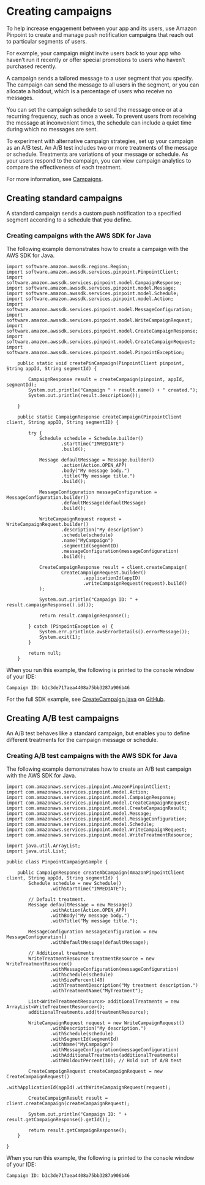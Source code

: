 # Creating campaigns<a name="campaigns"></a>

To help increase engagement between your app and its users, use Amazon Pinpoint to create and manage push notification campaigns that reach out to particular segments of users\.

For example, your campaign might invite users back to your app who haven’t run it recently or offer special promotions to users who haven’t purchased recently\.

A campaign sends a tailored message to a user segment that you specify\. The campaign can send the message to all users in the segment, or you can allocate a holdout, which is a percentage of users who receive no messages\.

You can set the campaign schedule to send the message once or at a recurring frequency, such as once a week\. To prevent users from receiving the message at inconvenient times, the schedule can include a quiet time during which no messages are sent\.

To experiment with alternative campaign strategies, set up your campaign as an A/B test\. An A/B test includes two or more treatments of the message or schedule\. Treatments are variations of your message or schedule\. As your users respond to the campaign, you can view campaign analytics to compare the effectiveness of each treatment\.

For more information, see [Campaigns](https://docs.aws.amazon.com/pinpoint/latest/apireference/rest-api-campaigns.html)\.

## Creating standard campaigns<a name="campaigns-standard"></a>

A standard campaign sends a custom push notification to a specified segment according to a schedule that you define\.

### Creating campaigns with the AWS SDK for Java<a name="campaigns-standard-example-java"></a>

The following example demonstrates how to create a campaign with the AWS SDK for Java\.

```
import software.amazon.awssdk.regions.Region;
import software.amazon.awssdk.services.pinpoint.PinpointClient;
import software.amazon.awssdk.services.pinpoint.model.CampaignResponse;
import software.amazon.awssdk.services.pinpoint.model.Message;
import software.amazon.awssdk.services.pinpoint.model.Schedule;
import software.amazon.awssdk.services.pinpoint.model.Action;
import software.amazon.awssdk.services.pinpoint.model.MessageConfiguration;
import software.amazon.awssdk.services.pinpoint.model.WriteCampaignRequest;
import software.amazon.awssdk.services.pinpoint.model.CreateCampaignResponse;
import software.amazon.awssdk.services.pinpoint.model.CreateCampaignRequest;
import software.amazon.awssdk.services.pinpoint.model.PinpointException;
```

```
    public static void createPinCampaign(PinpointClient pinpoint, String appId, String segmentId) {

        CampaignResponse result = createCampaign(pinpoint, appId, segmentId);
        System.out.println("Campaign " + result.name() + " created.");
        System.out.println(result.description());

    }

    public static CampaignResponse createCampaign(PinpointClient client, String appID, String segmentID) {

        try {
            Schedule schedule = Schedule.builder()
                    .startTime("IMMEDIATE")
                    .build();

            Message defaultMessage = Message.builder()
                    .action(Action.OPEN_APP)
                    .body("My message body.")
                    .title("My message title.")
                    .build();

            MessageConfiguration messageConfiguration = MessageConfiguration.builder()
                    .defaultMessage(defaultMessage)
                    .build();

            WriteCampaignRequest request = WriteCampaignRequest.builder()
                    .description("My description")
                    .schedule(schedule)
                    .name("MyCampaign")
                    .segmentId(segmentID)
                    .messageConfiguration(messageConfiguration)
                    .build();

            CreateCampaignResponse result = client.createCampaign(
                    CreateCampaignRequest.builder()
                            .applicationId(appID)
                            .writeCampaignRequest(request).build()
            );

            System.out.println("Campaign ID: " + result.campaignResponse().id());

            return result.campaignResponse();

        } catch (PinpointException e) {
            System.err.println(e.awsErrorDetails().errorMessage());
            System.exit(1);
        }

        return null;
    }
```

When you run this example, the following is printed to the console window of your IDE:

```
Campaign ID: b1c3de717aea4408a75bb3287a906b46
```

For the full SDK example, see [CreateCampaign\.java](https://github.com/awsdocs/aws-doc-sdk-examples/blob/master/javav2/example_code/pinpoint/src/main/java/com/example/pinpoint/CreateCampaign.java/) on [GitHub](https://github.com/)\.

## Creating A/B test campaigns<a name="campaigns-abtest"></a>

An A/B test behaves like a standard campaign, but enables you to define different treatments for the campaign message or schedule\.

### Creating A/B test campaigns with the AWS SDK for Java<a name="campaigns-abtest-example-java"></a>

The following example demonstrates how to create an A/B test campaign with the AWS SDK for Java\.

```
import com.amazonaws.services.pinpoint.AmazonPinpointClient;
import com.amazonaws.services.pinpoint.model.Action;
import com.amazonaws.services.pinpoint.model.CampaignResponse;
import com.amazonaws.services.pinpoint.model.CreateCampaignRequest;
import com.amazonaws.services.pinpoint.model.CreateCampaignResult;
import com.amazonaws.services.pinpoint.model.Message;
import com.amazonaws.services.pinpoint.model.MessageConfiguration;
import com.amazonaws.services.pinpoint.model.Schedule;
import com.amazonaws.services.pinpoint.model.WriteCampaignRequest;
import com.amazonaws.services.pinpoint.model.WriteTreatmentResource;

import java.util.ArrayList;
import java.util.List;

public class PinpointCampaignSample {

    public CampaignResponse createAbCampaign(AmazonPinpointClient client, String appId, String segmentId) {
        Schedule schedule = new Schedule()
                .withStartTime("IMMEDIATE");

        // Default treatment.
        Message defaultMessage = new Message()
                .withAction(Action.OPEN_APP)
                .withBody("My message body.")
                .withTitle("My message title.");

        MessageConfiguration messageConfiguration = new MessageConfiguration()
                .withDefaultMessage(defaultMessage);

        // Additional treatments
        WriteTreatmentResource treatmentResource = new WriteTreatmentResource()
                .withMessageConfiguration(messageConfiguration)
                .withSchedule(schedule)
                .withSizePercent(40)
                .withTreatmentDescription("My treatment description.")
                .withTreatmentName("MyTreatment");

        List<WriteTreatmentResource> additionalTreatments = new ArrayList<WriteTreatmentResource>();
        additionalTreatments.add(treatmentResource);

        WriteCampaignRequest request = new WriteCampaignRequest()
                .withDescription("My description.")
                .withSchedule(schedule)
                .withSegmentId(segmentId)
                .withName("MyCampaign")
                .withMessageConfiguration(messageConfiguration)
                .withAdditionalTreatments(additionalTreatments)
                .withHoldoutPercent(10); // Hold out of A/B test

        CreateCampaignRequest createCampaignRequest = new CreateCampaignRequest()
                .withApplicationId(appId).withWriteCampaignRequest(request);

        CreateCampaignResult result = client.createCampaign(createCampaignRequest);

        System.out.println("Campaign ID: " + result.getCampaignResponse().getId());

        return result.getCampaignResponse();
    }

}
```

When you run this example, the following is printed to the console window of your IDE:

```
Campaign ID: b1c3de717aea4408a75bb3287a906b46
```